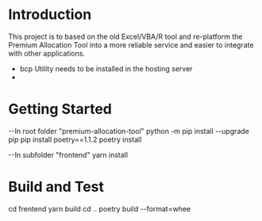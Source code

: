 # Introduction 
This project is to based on the old Excel/VBA/R tool and re-platform the 
Premium Allocation Tool into a more reliable service and easier to integrate with other applications.

* bcp Utility needs to be installed in the hosting server
* 

# Getting Started
--In root folder "premium-allocation-tool"
python -m pip install --upgrade pip
pip install poetry==1.1.2
poetry install

--In subfolder "frontend"
yarn install

# Build and Test
cd frentend
yarn build
cd ..
poetry build --format=whee

